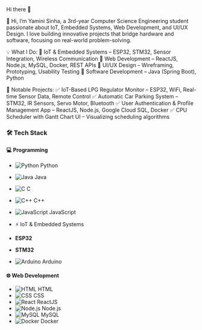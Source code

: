 Hi there 👋

👋 Hi, I’m Yamini Sinha, a 3rd-year Computer Science Engineering student passionate about IoT, Embedded Systems, Web Development, and UI/UX Design. I love building innovative projects that bridge hardware and software, focusing on real-world problem-solving.

💡 What I Do:
🔹 IoT & Embedded Systems – ESP32, STM32, Sensor Integration, Wireless Communication
🔹 Web Development – ReactJS, Node.js, MySQL, Docker, REST APIs
🔹 UI/UX Design – Wireframing, Prototyping, Usability Testing
🔹 Software Development – Java (Spring Boot), Python

📌 Notable Projects:
✅ IoT-Based LPG Regulator Monitor – ESP32, WiFi, Real-time Sensor Data, Remote Control
✅ Automatic Car Parking System – STM32, IR Sensors, Servo Motor, Bluetooth
✅ User Authentication & Profile Management App – ReactJS, Node.js, Google Cloud SQL, Docker
✅ CPU Scheduler with Gantt Chart UI – Visualizing scheduling algorithms


### 🛠️ Tech Stack  

#### 💻 Programming  
- ![Python](https://img.icons8.com/color/30/000000/python.png) Python  
- ![Java](https://img.icons8.com/color/30/000000/java-coffee-cup-logo.png) Java  
- ![C](https://img.icons8.com/color/30/000000/c-programming.png) C  
- ![C++](https://img.icons8.com/color/30/000000/c-plus-plus-logo.png) C++  
- ![JavaScript](https://img.icons8.com/color/30/000000/javascript.png) JavaScript  

- ⚡ IoT & Embedded Systems  
- **ESP32**  
- **STM32**  
- ![Arduino](https://img.icons8.com/color/30/000000/arduino.png) Arduino  

#### 🌐 Web Development  
- ![HTML](https://img.icons8.com/color/30/000000/html-5.png) HTML  
- ![CSS](https://img.icons8.com/color/30/000000/css3.png) CSS  
- ![React](https://img.icons8.com/officel/30/000000/react.png) ReactJS  
- ![Node.js](https://img.icons8.com/color/30/000000/nodejs.png) Node.js  
- ![MySQL](https://img.icons8.com/color/30/000000/mysql-logo.png) MySQL  
- ![Docker](https://img.icons8.com/color/30/000000/docker.png) Docker  


